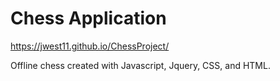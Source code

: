 # Chess Application

https://jwest11.github.io/ChessProject/

Offline chess created with Javascript, Jquery, CSS, and HTML.
